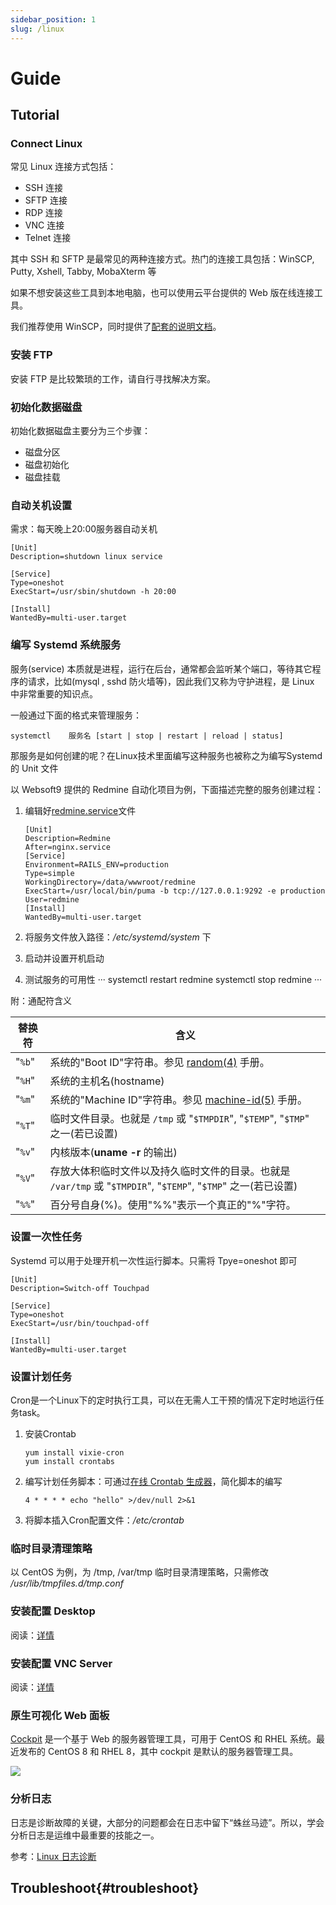 ```yaml
---
sidebar_position: 1
slug: /linux
---
```


# Guide

## Tutorial

### Connect Linux

常见 Linux 连接方式包括：

* SSH 连接
* SFTP 连接
* RDP 连接
* VNC 连接
* Telnet 连接

其中 SSH 和 SFTP 是最常见的两种连接方式。热门的连接工具包括：WinSCP, Putty, Xshell, Tabby, MobaXterm 等

如果不想安装这些工具到本地电脑，也可以使用云平台提供的 Web 版在线连接工具。  

我们推荐使用 WinSCP，同时提供了[配套的说明文档](./user/cloud#connectlinux)。  

### 安装 FTP

安装 FTP 是比较繁琐的工作，请自行寻找解决方案。  

### 初始化数据磁盘

初始化数据磁盘主要分为三个步骤：

* 磁盘分区
* 磁盘初始化
* 磁盘挂载

### 自动关机设置

需求：每天晚上20:00服务器自动关机

```
[Unit]
Description=shutdown linux service

[Service]
Type=oneshot
ExecStart=/usr/sbin/shutdown -h 20:00

[Install]
WantedBy=multi-user.target
```


### 编写 Systemd 系统服务 

服务(service) 本质就是进程，运行在后台，通常都会监听某个端口，等待其它程序的请求，比如(mysql , sshd 防火墙等)，因此我们又称为守护进程，是 Linux 中非常重要的知识点。

一般通过下面的格式来管理服务：
```
systemctl    服务名 [start | stop | restart | reload | status]
```

那服务是如何创建的呢？在Linux技术里面编写这种服务也被称之为编写Systemd 的 Unit 文件  

以 Websoft9 提供的 Redmine 自动化项目为例，下面描述完整的服务创建过程：

1. 编辑好[redmine.service](https://github.com/Websoft9/ansible-redmine/blob/master/roles/redmine/files/redmine.service)文件
   ```
   [Unit]
   Description=Redmine
   After=nginx.service
   [Service]
   Environment=RAILS_ENV=production
   Type=simple
   WorkingDirectory=/data/wwwroot/redmine
   ExecStart=/usr/local/bin/puma -b tcp://127.0.0.1:9292 -e production 
   User=redmine
   [Install]
   WantedBy=multi-user.target
   ```
   
2. 将服务文件放入路径：*/etc/systemd/system* 下

3. 启动并设置开机启动

4. 测试服务的可用性
   ···
   systemctl restart redmine
   systemctl stop redmine
   ···

附：通配符含义

| 替换符 | 含义                                                         |
| ------ | ------------------------------------------------------------ |
| "`%b`" | 系统的"Boot ID"字符串。参见 [random(4)](http://man7.org/linux/man-pages/man4/random.4.html) 手册。 |
| "`%H`" | 系统的主机名(hostname)                                       |
| "`%m`" | 系统的"Machine ID"字符串。参见 [machine-id(5)](http://www.jinbuguo.com/systemd/machine-id.html#) 手册。 |
| "`%T`" | 临时文件目录。也就是 `/tmp` 或 "`$TMPDIR`", "`$TEMP`", "`$TMP`" 之一(若已设置) |
| "`%v`" | 内核版本(**uname -r** 的输出)                                |
| "`%V`" | 存放大体积临时文件以及持久临时文件的目录。也就是 `/var/tmp` 或 "`$TMPDIR`", "`$TEMP`", "`$TMP`" 之一(若已设置) |
| "`%%`" | 百分号自身(%)。使用"%%"表示一个真正的"%"字符。               |

### 设置一次性任务

Systemd 可以用于处理开机一次性运行脚本。只需将 Tpye=oneshot 即可

```
[Unit]
Description=Switch-off Touchpad

[Service]
Type=oneshot
ExecStart=/usr/bin/touchpad-off

[Install]
WantedBy=multi-user.target
```


### 设置计划任务

Cron是一个Linux下的定时执行工具，可以在无需人工干预的情况下定时地运行任务task。

1. 安装Crontab
   ```
   yum install vixie-cron
   yum install crontabs
   ```
2. 编写计划任务脚本：可通过[在线 Crontab 生成器](https://crontab-generator.org/)，简化脚本的编写
   ```
   4 * * * * echo "hello" >/dev/null 2>&1
   ```
3. 将脚本插入Cron配置文件：*/etc/crontab*

### 临时目录清理策略

以 CentOS 为例，为  /tmp, /var/tmp 临时目录清理策略，只需修改 */usr/lib/tmpfiles.d/tmp.conf* 


### 安装配置 Desktop

阅读：[详情](./desktop/study#desktop)


### 安装配置 VNC Server

阅读：[详情](./desktop/study#vnc)

### 原生可视化 Web 面板

[Cockpit](././cockpit) 是一个基于 Web 的服务器管理工具，可用于 CentOS 和 RHEL 系统。最近发布的 CentOS 8 和 RHEL 8，其中 cockpit 是默认的服务器管理工具。

![](https://libs.websoft9.com/Websoft9/DocsPicture/en/cockpit/cockpit-gui-websoft9.png)

### 分析日志

日志是诊断故障的关键，大部分的问题都会在日志中留下“蛛丝马迹”。所以，学会分析日志是运维中最重要的技能之一。  

参考：[Linux 日志诊断](./troubleshoot#troubleshoot-tools)

## Troubleshoot{#troubleshoot}
